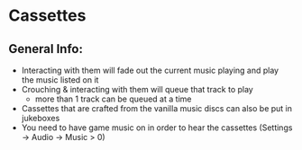 # Cassettes

## General Info:

* Interacting with them will fade out the current music playing and play the music listed on it
* Crouching & interacting with them will queue that track to play
  * more than 1 track can be queued at a time
* Cassettes that are crafted from the vanilla music discs can also be put in jukeboxes
* You need to have game music on in order to hear the cassettes (Settings -> Audio -> Music > 0)
